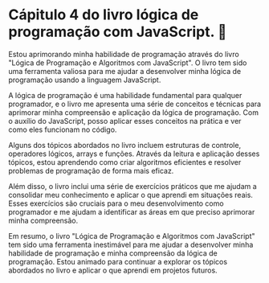 # Cápitulo 4 do livro lógica de programação com JavaScript. 🔗

Estou aprimorando minha habilidade de programação através do livro "Lógica de Programação e Algoritmos com JavaScript". O livro tem sido uma ferramenta valiosa para me ajudar a desenvolver minha lógica de programação usando a linguagem JavaScript.

A lógica de programação é uma habilidade fundamental para qualquer programador, e o livro me apresenta uma série de conceitos e técnicas para aprimorar minha compreensão e aplicação da lógica de programação. Com o auxílio do JavaScript, posso aplicar esses conceitos na prática e ver como eles funcionam no código.

Alguns dos tópicos abordados no livro incluem estruturas de controle, operadores lógicos, arrays e funções. Através da leitura e aplicação desses tópicos, estou aprendendo como criar algoritmos eficientes e resolver problemas de programação de forma mais eficaz.

Além disso, o livro inclui uma série de exercícios práticos que me ajudam a consolidar meu conhecimento e aplicar o que aprendi em situações reais. Esses exercícios são cruciais para o meu desenvolvimento como programador e me ajudam a identificar as áreas em que preciso aprimorar minha compreensão.

Em resumo, o livro "Lógica de Programação e Algoritmos com JavaScript" tem sido uma ferramenta inestimável para me ajudar a desenvolver minha habilidade de programação e minha compreensão da lógica de programação. Estou animado para continuar a explorar os tópicos abordados no livro e aplicar o que aprendi em projetos futuros.
